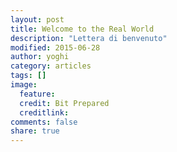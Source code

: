 ```yaml
---
layout: post
title: Welcome to the Real World
description: "Lettera di benvenuto"
modified: 2015-06-28
author: yoghi
category: articles
tags: []
image:
  feature: 
  credit: Bit Prepared
  creditlink:
comments: false
share: true
---
```



